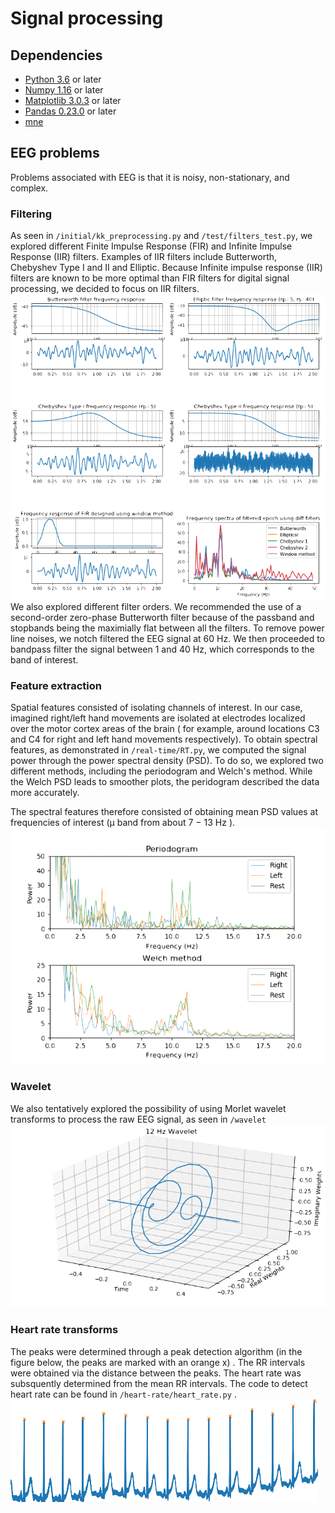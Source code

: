 # Signal processing

## Dependencies
* [Python 3.6](https://www.python.org/download/releases/2.7/) or later
* [Numpy 1.16](http://www.numpy.org/) or later
* [Matplotlib 3.0.3](https://matplotlib.org/) or later
* [Pandas 0.23.0](https://pandas.pydata.org) or later
* [mne](https://martinos.org/mne/stable/index.html)

## EEG problems
Problems associated with EEG is that it is noisy, non-stationary, and complex. 

### Filtering
As seen in `/initial/kk_preprocessing.py` and `/test/filters_test.py`, we explored different Finite Impulse Response (FIR) and Infinite Impulse Response (IIR) filters. Examples of IIR filters include Butterworth, Chebyshev Type I and II and Elliptic.
Because Infinite impulse response (IIR) filters are known to be more optimal than FIR filters for digital signal processing, 
we decided to focus on IIR filters. 
![Filtering techniques](./figures/filters.png)
<br/> We also explored different filter orders. We recommended the use of a second-order zero-phase Butterworth filter because of the  passband and stopbands being the maximially flat between all the filters. To remove power line noises, we notch 
filtered the EEG signal at 60 Hz. We then proceeded to bandpass filter the signal between 1 and 40 Hz, which corresponds to the band of interest. 


### Feature extraction
Spatial features consisted of isolating channels of interest. In our case, imagined right/left hand movements 
are isolated at electrodes localized over the motor cortex areas of the brain ( for example, around locations C3 and C4 
for right and  left hand movements respectively). To obtain spectral features, as demonstrated in `/real-time/RT.py`, we computed the signal power through the power spectral density (PSD).  To do so, we explored two different methods, including the periodogram and Welch's method. While the Welch PSD leads to smoother plots, the peridogram described the data more accurately.

The spectral features therefore consisted of obtaining mean PSD values at frequencies of interest 
(μ band from about 7 − 13 Hz ).<br/>
![Periodogram vs Welch](./figures/welchVp.png)

### Wavelet
We also tentatively explored the possibility of using Morlet wavelet transforms to process the raw EEG signal, as seen in `/wavelet`
<br/>![Wavelet](./figures/wavelet.png)

### Heart rate transforms
The peaks were determined through a peak detection algorithm (in the figure below, the peaks are marked with an orange x) . The RR intervals were obtained via the distance between the peaks. The heart rate was subsquently determined from the mean RR intervals. The code to detect heart rate can be found in `/heart-rate/heart_rate.py` . 
<br/>![Heart rate](./figures/heart.png)



